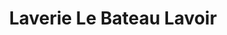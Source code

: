 ---
title: "Laverie Le Bateau Lavoir"
url: /eysines/laverie-le-bateau-lavoir/
shop: blanchisserie
---